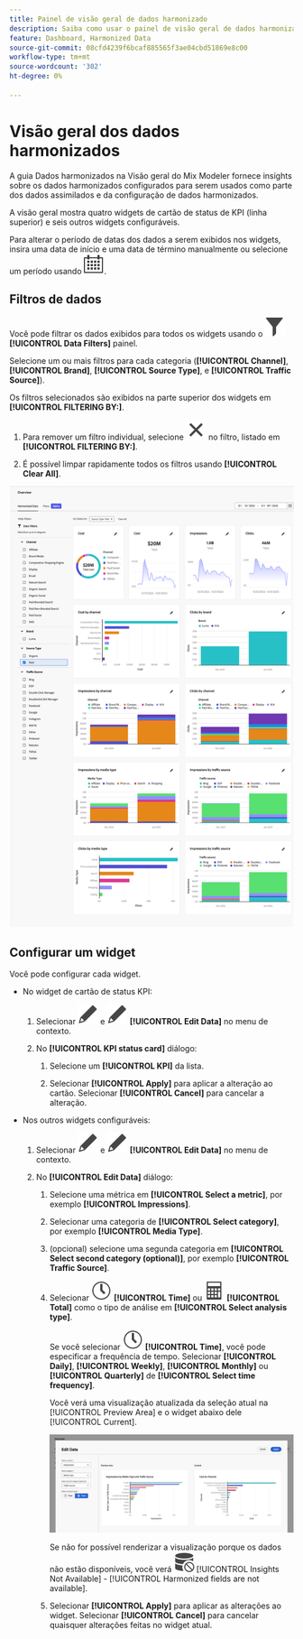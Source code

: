 ```yaml
---
title: Painel de visão geral de dados harmonizado
description: Saiba como usar o painel de visão geral de dados harmonizados no Mix Modeler.
feature: Dashboard, Harmonized Data
source-git-commit: 08cfd4239f6bcaf885565f3ae04cbd51869e8c00
workflow-type: tm+mt
source-wordcount: '302'
ht-degree: 0%

---
```



# Visão geral dos dados harmonizados

A guia Dados harmonizados na Visão geral do Mix Modeler fornece insights sobre os dados harmonizados configurados para serem usados como parte dos dados assimilados e da configuração de dados harmonizados.

A visão geral mostra quatro widgets de cartão de status de KPI (linha superior) e seis outros widgets configuráveis.

Para alterar o período de datas dos dados a serem exibidos nos widgets, insira uma data de início e uma data de término manualmente ou selecione um período usando ![Calendário](../assets/icons/Calendar.svg).

## Filtros de dados

Você pode filtrar os dados exibidos para todos os widgets usando o ![Filtro](../assets/icons/Filter.svg) **[!UICONTROL Data Filters]** painel.

Selecione um ou mais filtros para cada categoria (**[!UICONTROL Channel]**, **[!UICONTROL Brand]**, **[!UICONTROL Source Type]**, e **[!UICONTROL Traffic Source]**).

Os filtros selecionados são exibidos na parte superior dos widgets em **[!UICONTROL FILTERING BY:]**.

1. Para remover um filtro individual, selecione ![Fechar](../assets/icons/Close.svg) no filtro, listado em **[!UICONTROL FILTERING BY:]**.

1. É possível limpar rapidamente todos os filtros usando **[!UICONTROL Clear All]**.

![Visão geral dos dados harmonizados](../assets/harmonized-data-overview.png)


## Configurar um widget

Você pode configurar cada widget.

* No widget de cartão de status KPI:

   1. Selecionar ![Editar](../assets/icons/Edit.svg) e ![Editar](../assets/icons/Edit.svg) **[!UICONTROL Edit Data]** no menu de contexto.

   1. No **[!UICONTROL KPI status card]** diálogo:

      1. Selecione um **[!UICONTROL KPI]** da lista.

      1. Selecionar **[!UICONTROL Apply]** para aplicar a alteração ao cartão. Selecionar **[!UICONTROL Cancel]** para cancelar a alteração.

* Nos outros widgets configuráveis:

   1. Selecionar ![Editar](../assets/icons/Edit.svg) e ![Editar](../assets/icons/Edit.svg) **[!UICONTROL Edit Data]** no menu de contexto.

   1. No **[!UICONTROL Edit Data]** diálogo:

      1. Selecione uma métrica em **[!UICONTROL Select a metric]**, por exemplo **[!UICONTROL Impressions]**.
      1. Selecionar uma categoria de **[!UICONTROL Select category]**, por exemplo **[!UICONTROL Media Type]**.
      1. (opcional) selecione uma segunda categoria em **[!UICONTROL Select second category (optional)]**, por exemplo **[!UICONTROL Traffic Source]**.
      1. Selecionar ![Relógio](../assets/icons/Clock.svg) **[!UICONTROL Time]** ou ![Calculadora](../assets/icons/Calculator.svg) **[!UICONTROL Total]** como o tipo de análise em **[!UICONTROL Select analysis type]**.

         Se você selecionar ![Relógio](../assets/icons/Clock.svg) **[!UICONTROL Time]**, você pode especificar a frequência de tempo. Selecionar **[!UICONTROL Daily]**, **[!UICONTROL Weekly]**, **[!UICONTROL Monthly]** ou **[!UICONTROL Quarterly]** de **[!UICONTROL Select time frequency]**.

         Você verá uma visualização atualizada da seleção atual na [!UICONTROL Preview Area] e o widget abaixo dele [!UICONTROL Current].

         ![Editar widget de dados harmonizado](../assets/edit-harmonized-data-widget.png)

         Se não for possível renderizar a visualização porque os dados não estão disponíveis, você verá ![Erro de dados](../assets/icons/DataUnavailable.svg) [!UICONTROL Insights Not Available] - [!UICONTROL Harmonized fields are not available].

      1. Selecionar **[!UICONTROL Apply]** para aplicar as alterações ao widget. Selecionar **[!UICONTROL Cancel]** para cancelar quaisquer alterações feitas no widget atual.

